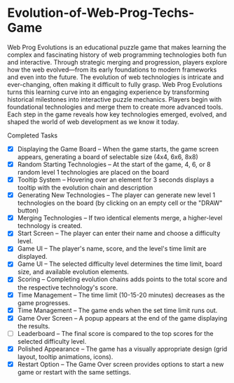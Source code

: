 # Evolution-of-Web-Prog-Techs-Game
Web Prog Evolutions is an educational puzzle game that makes learning the complex and fascinating history of web programming technologies both fun and interactive. Through strategic merging and progression, players explore how the web evolved—from its early foundations to modern frameworks and even into the future.
The evolution of web technologies is intricate and ever-changing, often making it difficult to fully grasp. Web Prog Evolutions turns this learning curve into an engaging experience by transforming historical milestones into interactive puzzle mechanics.
Players begin with foundational technologies and merge them to create more advanced tools. Each step in the game reveals how key technologies emerged, evolved, and shaped the world of web development as we know it today.

Completed Tasks
- [x] Displaying the Game Board – When the game starts, the game screen appears, generating a board of selectable size (4x4, 6x6, 8x8)
- [x] Random Starting Technologies – At the start of the game, 4, 6, or 8 random level 1 technologies are placed on the board
- [x] Tooltip System – Hovering over an element for 3 seconds displays a tooltip with the evolution chain and description
- [x] Generating New Technologies – The player can generate new level 1 technologies on the board (by clicking on an empty cell or the "DRAW" button)
- [x] Merging Technologies – If two identical elements merge, a higher-level technology is created.
- [x] Start Screen – The player can enter their name and choose a difficulty level.
- [x] Game UI – The player's name, score, and the level's time limit are displayed. 
- [x] Game UI – The selected difficulty level determines the time limit, board size, and available evolution elements.
- [x] Scoring – Completing evolution chains adds points to the total score and the respective technology's score.
- [x] Time Management – The time limit (10-15-20 minutes) decreases as the game progresses.
- [x] Time Management – The game ends when the set time limit runs out.
- [x] Game Over Screen – A popup appears at the end of the game displaying the results.
- [ ] Leaderboard – The final score is compared to the top scores for the selected difficulty level.
- [x] Polished Appearance – The game has a visually appropriate design (grid layout, tooltip animations, icons).
- [x] Restart Option – The Game Over screen provides options to start a new game or restart with the same settings.
